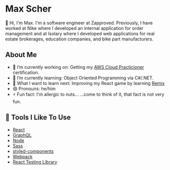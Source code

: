 # Max Scher

👋 Hi, I'm Max. I'm a software engineer at Zapproved. Previously, I have worked at Nike where I developed an internal application for order management and at Isolary where I developed web applications for real estate brokerages, education companies, and bike part manufacturers.

## About Me

- 🔭 I’m currently working on: Getting my [AWS Cloud Practicioner](https://aws.amazon.com/certification/certified-cloud-practitioner/) certification.
- 🌱 I’m currently learning: Object Oriented Programming via C#/.NET.
- 🤔 What I want to learn next: Improving my React game by learning [Remix](https://kentcdodds.com/blog/remix-the-yang-to-react-s-yin?ck_subscriber_id=703982781)
- 😄 Pronouns: he/him
- ⚡ Fun fact: I'm allergic to nuts...   ...come to think of it, that fact is not very fun.

## 🧰 Tools I Like To Use

- [React](https://reactjs.org/)
- [GraphQL](https://graphql.org/)
- [Node](https://nodejs.org/)
- [Sass](https://sass-lang.com/)
- [styled-components](https://www.styled-components.com/)
- [Webpack](https://webpack.js.org/)
- [React Testing Library](https://testing-library.com/docs/react-testing-library/intro/)
